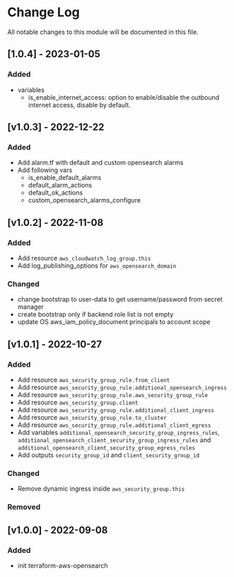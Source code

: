# Change Log

All notable changes to this module will be documented in this file.

## [1.0.4] - 2023-01-05

### Added

- variables
  - is_enable_internet_access: option to enable/disable the outbound internet access, disable by default.


## [v1.0.3] - 2022-12-22

### Added

- Add alarm.tf with default and custom opensearch alarms
- Add following vars
    - is_enable_default_alarms
    - default_alarm_actions
    - default_ok_actions
    - custom_opensearch_alarms_configure

## [v1.0.2] - 2022-11-08

### Added

- Add resource `aws_cloudwatch_log_group.this`
- Add log_publishing_options for `aws_opensearch_domain`

### Changed
- change bootstrap to user-data to get username/password from secret manager
- create bootstrap only if backend role list is not empty
- update OS aws_iam_policy_document principals to account scope


## [v1.0.1] - 2022-10-27

### Added

- Add resource `aws_security_group_rule.from_client`
- Add resource `aws_security_group_rule.additional_opensearch_ingress`
- Add resource `aws_security_group_rule.aws_security_group_rule`
- Add resource `aws_security_group.client`
- Add resource `aws_security_group_rule.additional_client_ingress`
- Add resource `aws_security_group_rule.to_cluster`
- Add resource `aws_security_group_rule.additional_client_egress`
- Add variables `additional_opensearch_security_group_ingress_rules`, `additional_opensearch_client_security_group_ingress_rules` and `additional_opensearch_client_security_group_egress_rules`
- Add outputs `security_group_id` and `client_security_group_id`

### Changed

- Remove dynamic ingress inside `aws_security_group.this`

### Removed

## [v1.0.0] - 2022-09-08

### Added

- init terraform-aws-opensearch
